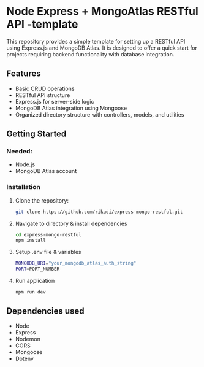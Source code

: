 # Node Express + MongoAtlas RESTful API -template

This repository provides a simple template for setting up a RESTful API using Express.js and MongoDB Atlas. It is designed to offer a quick start for projects requiring backend functionality with database integration.

## Features

- Basic CRUD operations
- RESTful API structure
- Express.js for server-side logic
- MongoDB Atlas integration using Mongoose
- Organized directory structure with controllers, models, and utilities

## Getting Started

### Needed:

- Node.js
- MongoDB Atlas account

### Installation

1. Clone the repository:
   ```bash
   git clone https://github.com/rikudi/express-mongo-restful.git
   ```
2. Navigate to directory & install dependencies
   ```bash
   cd express-mongo-restful
   npm install
   ```
3. Setup .env file & variables
   ```bash
   MONGODB_URI="your_mongodb_atlas_auth_string"
   PORT=PORT_NUMBER
   ```
4. Run application
   ```bash
   npm run dev
   ```
## Dependencies used
- Node
- Express
- Nodemon
- CORS
- Mongoose
- Dotenv
